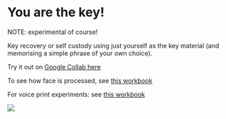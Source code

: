 # You are the key!

NOTE: experimental of course! 


Key recovery or self custody using just yourself as the key material (and memorising a simple phrase of your own choice).

Try it out on <a href="https://colab.research.google.com/github/TBD54566975/experimental-face-voice-key/blob/main/you_are_the_key.ipynb">Google Collab here</a>

To see how face is processed, see <a href="https://github.com/TBD54566975/experimental-face-voice-key/blob/main/face_as_key.ipynb">this workbook</a>

For voice print experiments: see <a href="https://github.com/TBD54566975/experimental-face-voice-key/blob/main/voice_print.ipynb"> this workbook</a>

<img src="https://y.yarn.co/aaef2483-5214-4802-9257-a3452ae16e09_screenshot.jpg">
